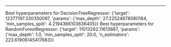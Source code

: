_____________
Best hyperparameters for DecisionTreeRegressor:  {'target': 12377197.330350097, 'params': {'max_depth': 27.22524678080184, 'min_samples_split': 4.2194366103636405}}
Best hyperparameters for RandomForestRegressor:  {'target': 11013282.11613867, 'params': {'max_depth': 1.0, 'min_samples_split': 20.0, 'n_estimators': 223.61906145417683}}

